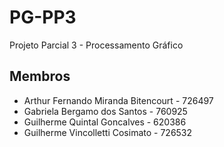 # PG-PP3
Projeto Parcial 3 - Processamento Gráfico
## Membros
- Arthur Fernando Miranda Bitencourt - 726497
- Gabriela Bergamo dos Santos - 760925
- Guilherme Quintal Goncalves - 620386
- Guilherme Vincolletti Cosimato - 726532
